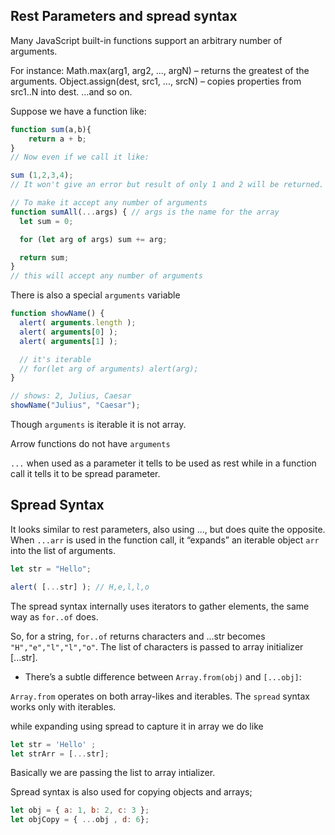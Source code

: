 ## Rest Parameters and spread syntax

Many JavaScript built-in functions support an arbitrary number of arguments.

For instance:
Math.max(arg1, arg2, ..., argN) – returns the greatest of the arguments.
Object.assign(dest, src1, ..., srcN) – copies properties from src1..N into dest.
…and so on.

Suppose we have a function like:
```js
function sum(a,b){
    return a + b;
}
// Now even if we call it like:

sum (1,2,3,4);
// It won't give an error but result of only 1 and 2 will be returned.

// To make it accept any number of arguments
function sumAll(...args) { // args is the name for the array
  let sum = 0;

  for (let arg of args) sum += arg;

  return sum;
}
// this will accept any number of arguments

```

There is also a special ``arguments`` variable
```js
function showName() {
  alert( arguments.length );
  alert( arguments[0] );
  alert( arguments[1] );

  // it's iterable
  // for(let arg of arguments) alert(arg);
}

// shows: 2, Julius, Caesar
showName("Julius", "Caesar");
``` 

Though ``arguments`` is iterable it is not array.

Arrow functions do not have ``arguments``

``...`` when used as a parameter it tells to be used as rest while in a function call it tells it to be spread parameter. 


## Spread Syntax

It looks similar to rest parameters, also using ..., but does quite the opposite.
When ``...arr`` is used in the function call, it “expands” an iterable object ``arr`` into the list of arguments.
```js
let str = "Hello";

alert( [...str] ); // H,e,l,l,o
```
The spread syntax internally uses iterators to gather elements, the same way as ``for..of`` does.

So, for a string, ``for..of`` returns characters and ...str becomes ``"H","e","l","l","o"``. The list of characters is passed to array initializer [...str].

- There’s a subtle difference between ``Array.from(obj)`` and ``[...obj]``:

``Array.from`` operates on both array-likes and iterables.
The ``spread`` syntax works only with iterables.

while expanding using spread to capture it in array we do like 
```js
let str = 'Hello' ;
let strArr = [...str];
```
Basically we are passing the list to array intializer. 

Spread syntax is also used for copying objects and arrays;
```js
let obj = { a: 1, b: 2, c: 3 };
let objCopy = { ...obj , d: 6};
```